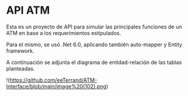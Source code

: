 # API ATM
Esta es un proyecto de API para simular las principales funciones de un ATM en base a los requerimientos estipulados.

Para el mismo, se usó .Net 6.0, aplicando también auto-mapper y Entity framework.

A continuación se adjunta el diagrama de entidad-relación de las tablas planteadas.

!(https://github.com/eeTerrand/ATM-Interface/blob/main/image%20(102).png)
